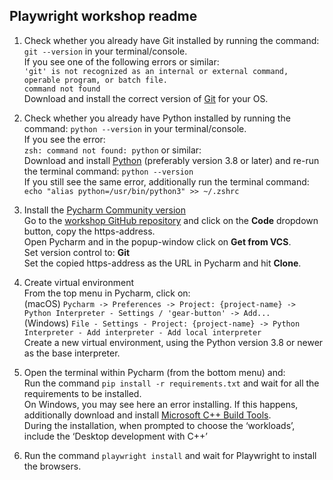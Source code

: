 ## **Playwright workshop readme**

1. Check whether you already have Git installed by running the command: `git --version` in your terminal/console.  
   If you see one of the following errors or similar:  
   `'git' is not recognized as an internal or external command, operable program, or batch file.`  
   `command not found`  
   Download and install the correct version of [Git](https://git-scm.com/downloads) for your OS.


2. Check whether you already have Python installed by running the command: `python --version` in your terminal/console.  
   If you see the error:  
   `zsh: command not found: python` or similar:  
   Download and install [Python](https://www.python.org/downloads/) (preferably version 3.8 or later)
   and re-run the terminal command: `python --version`  
   If you still see the same error, 
   additionally run the terminal command: `echo "alias python=/usr/bin/python3" >> ~/.zshrc`  


3. Install the [Pycharm Community version](https://www.jetbrains.com/pycharm/download/)  
    Go to the [workshop GitHub repository](https://github.com/kiwi-fintech-qa/playwright-kiwi-workshop) and click 
    on the **Code** dropdown button, copy the https-address.  
    Open Pycharm and in the popup-window click on **Get from VCS**.  
    Set version control to: **Git**  
    Set the copied https-address as the URL in Pycharm and hit **Clone**.


4. Create virtual environment  
   From the top menu in Pycharm, click on:  
   (macOS) `Pycharm -> Preferences -> Project: {project-name} -> Python Interpreter - Settings / 'gear-button' -> Add...`  
   (Windows) `File - Settings - Project: {project-name} -> Python Interpreter - Add interpreter - Add local interpreter`  
   Create a new virtual environment, using the Python version 3.8 or newer as the base interpreter.


5. Open the terminal within Pycharm (from the bottom menu) and:  
   Run the command `pip install -r requirements.txt` and wait for all the requirements to be installed.  
   On Windows, you may see here an error installing. If this happens, additionally download and install 
   [Microsoft C++ Build Tools](https://visualstudio.microsoft.com/visual-cpp-build-tools/).  
   During the installation, when prompted to choose the ‘workloads’, include the ‘Desktop development with C++’


6. Run the command `playwright install` and wait for Playwright to install the browsers.  
